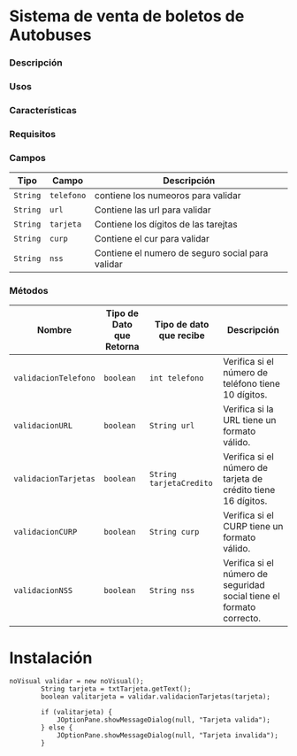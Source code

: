 # Sistema de venta de boletos de Autobuses

### Descripción


### Usos


### Características


### Requisitos


### Campos
| Tipo | Campo | Descripción |
|------|-------|-------------|
| `String` | `telefono` | contiene los numeoros para validar |
| `String` | `url` | Contiene las url para validar |
| `String` | `tarjeta` | Contiene los dígitos de las tarejtas|
| `String` | `curp` | Contiene el cur para validar |
| `String` | `nss` | Contiene el numero de seguro social para validar |

### Métodos
| Nombre | Tipo de Dato que Retorna | Tipo de dato que recibe | Descripción |
|--------|--------|-------------------------|-------------|
| `validacionTelefono` | `boolean` | `int telefono` | Verifica si el número de teléfono tiene 10 dígitos. |
| `validacionURL` | `boolean` | `String url` | Verifica si la URL tiene un formato válido. |
| `validacionTarjetas` | `boolean` | `String tarjetaCredito` | Verifica si el número de tarjeta de crédito tiene 16 dígitos. |
| `validacionCURP` | `boolean` | `String curp` | Verifica si el CURP tiene un formato válido. |
| `validacionNSS` | `boolean` | `String nss` | Verifica si el número de seguridad social tiene el formato correcto. |

# Instalación


```
noVisual validar = new noVisual();
        String tarjeta = txtTarjeta.getText();
        boolean valitarjeta = validar.validacionTarjetas(tarjeta);

        if (valitarjeta) {
            JOptionPane.showMessageDialog(null, "Tarjeta valida");
        } else {
            JOptionPane.showMessageDialog(null, "Tarjeta invalida");
        }
````


